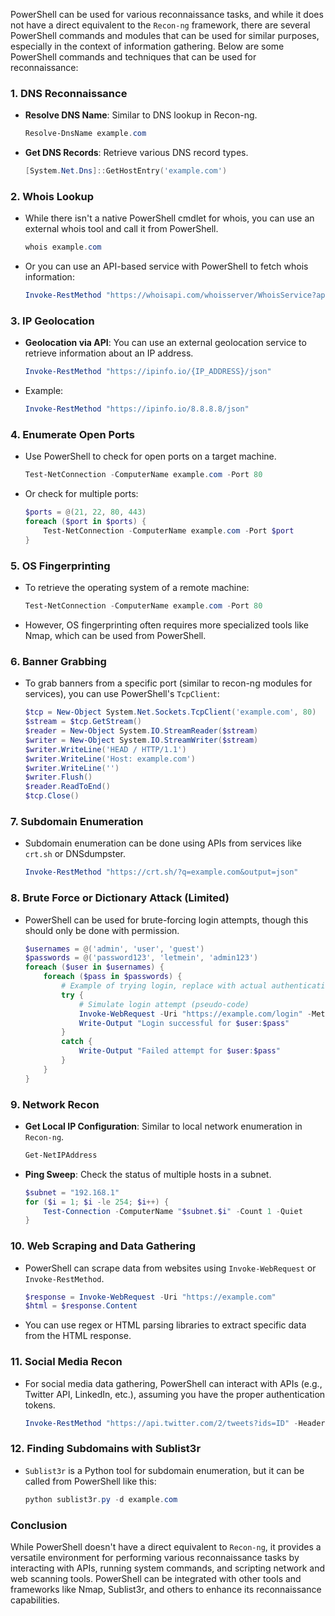 PowerShell can be used for various reconnaissance tasks, and while it does not have a direct equivalent to the `Recon-ng` framework, there are several PowerShell commands and modules that can be used for similar purposes, especially in the context of information gathering. Below are some PowerShell commands and techniques that can be used for reconnaissance:

### 1. **DNS Reconnaissance**
   - **Resolve DNS Name**: Similar to DNS lookup in Recon-ng.
     ```powershell
     Resolve-DnsName example.com
     ```

   - **Get DNS Records**: Retrieve various DNS record types.
     ```powershell
     [System.Net.Dns]::GetHostEntry('example.com')
     ```

### 2. **Whois Lookup**
   - While there isn't a native PowerShell cmdlet for whois, you can use an external whois tool and call it from PowerShell.
     ```powershell
     whois example.com
     ```

   - Or you can use an API-based service with PowerShell to fetch whois information:
     ```powershell
     Invoke-RestMethod "https://whoisapi.com/whoisserver/WhoisService?apiKey=YOUR_API_KEY&domainName=example.com&outputFormat=JSON"
     ```

### 3. **IP Geolocation**
   - **Geolocation via API**: You can use an external geolocation service to retrieve information about an IP address.
     ```powershell
     Invoke-RestMethod "https://ipinfo.io/{IP_ADDRESS}/json"
     ```

   - Example:
     ```powershell
     Invoke-RestMethod "https://ipinfo.io/8.8.8.8/json"
     ```

### 4. **Enumerate Open Ports**
   - Use PowerShell to check for open ports on a target machine.
     ```powershell
     Test-NetConnection -ComputerName example.com -Port 80
     ```

   - Or check for multiple ports:
     ```powershell
     $ports = @(21, 22, 80, 443)
     foreach ($port in $ports) {
         Test-NetConnection -ComputerName example.com -Port $port
     }
     ```

### 5. **OS Fingerprinting**
   - To retrieve the operating system of a remote machine:
     ```powershell
     Test-NetConnection -ComputerName example.com -Port 80
     ```
   - However, OS fingerprinting often requires more specialized tools like Nmap, which can be used from PowerShell.

### 6. **Banner Grabbing**
   - To grab banners from a specific port (similar to recon-ng modules for services), you can use PowerShell's `TcpClient`:
     ```powershell
     $tcp = New-Object System.Net.Sockets.TcpClient('example.com', 80)
     $stream = $tcp.GetStream()
     $reader = New-Object System.IO.StreamReader($stream)
     $writer = New-Object System.IO.StreamWriter($stream)
     $writer.WriteLine('HEAD / HTTP/1.1')
     $writer.WriteLine('Host: example.com')
     $writer.WriteLine('')
     $writer.Flush()
     $reader.ReadToEnd()
     $tcp.Close()
     ```

### 7. **Subdomain Enumeration**
   - Subdomain enumeration can be done using APIs from services like `crt.sh` or DNSdumpster.
     ```powershell
     Invoke-RestMethod "https://crt.sh/?q=example.com&output=json"
     ```

### 8. **Brute Force or Dictionary Attack (Limited)**
   - PowerShell can be used for brute-forcing login attempts, though this should only be done with permission.
     ```powershell
     $usernames = @('admin', 'user', 'guest')
     $passwords = @('password123', 'letmein', 'admin123')
     foreach ($user in $usernames) {
         foreach ($pass in $passwords) {
             # Example of trying login, replace with actual authentication attempt
             try {
                 # Simulate login attempt (pseudo-code)
                 Invoke-WebRequest -Uri "https://example.com/login" -Method Post -Body @{username=$user; password=$pass}
                 Write-Output "Login successful for $user:$pass"
             }
             catch {
                 Write-Output "Failed attempt for $user:$pass"
             }
         }
     }
     ```

### 9. **Network Recon**
   - **Get Local IP Configuration**: Similar to local network enumeration in `Recon-ng`.
     ```powershell
     Get-NetIPAddress
     ```

   - **Ping Sweep**: Check the status of multiple hosts in a subnet.
     ```powershell
     $subnet = "192.168.1"
     for ($i = 1; $i -le 254; $i++) {
         Test-Connection -ComputerName "$subnet.$i" -Count 1 -Quiet
     }
     ```

### 10. **Web Scraping and Data Gathering**
   - PowerShell can scrape data from websites using `Invoke-WebRequest` or `Invoke-RestMethod`.
     ```powershell
     $response = Invoke-WebRequest -Uri "https://example.com"
     $html = $response.Content
     ```

   - You can use regex or HTML parsing libraries to extract specific data from the HTML response.

### 11. **Social Media Recon**
   - For social media data gathering, PowerShell can interact with APIs (e.g., Twitter API, LinkedIn, etc.), assuming you have the proper authentication tokens.
     ```powershell
     Invoke-RestMethod "https://api.twitter.com/2/tweets?ids=ID" -Headers @{Authorization="Bearer YOUR_BEARER_TOKEN"}
     ```

### 12. **Finding Subdomains with Sublist3r**
   - `Sublist3r` is a Python tool for subdomain enumeration, but it can be called from PowerShell like this:
     ```powershell
     python sublist3r.py -d example.com
     ```

### Conclusion
While PowerShell doesn't have a direct equivalent to `Recon-ng`, it provides a versatile environment for performing various reconnaissance tasks by interacting with APIs, running system commands, and scripting network and web scanning tools. PowerShell can be integrated with other tools and frameworks like Nmap, Sublist3r, and others to enhance its reconnaissance capabilities.